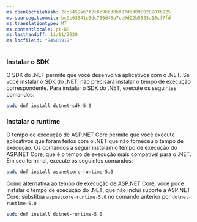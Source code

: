 ```yaml
---
ms.openlocfilehash: 2cd5459ab7f2c8c96638bf27dd30980282036925
ms.sourcegitcommit: bc9c63541c3dc756d48a7ce9d22b5583a18cf7fd
ms.translationtype: MT
ms.contentlocale: pt-BR
ms.lasthandoff: 11/11/2020
ms.locfileid: "94506917"
---
```


### <a name="install-the-sdk"></a>Instalar o SDK

O SDK do .NET permite que você desenvolva aplicativos com o .NET. Se você instalar o SDK do .NET, não precisará instalar o tempo de execução correspondente. Para instalar o SDK do .NET, execute os seguintes comandos:

```bash
sudo dnf install dotnet-sdk-5.0
```

### <a name="install-the-runtime"></a>Instalar o runtime

O tempo de execução de ASP.NET Core permite que você execute aplicativos que foram feitos com o .NET que não forneceu o tempo de execução. Os comandos a seguir instalam o tempo de execução do ASP.NET Core, que é o tempo de execução mais compatível para o .NET. Em seu terminal, execute os seguintes comandos:

```bash
sudo dnf install aspnetcore-runtime-5.0
```

Como alternativa ao tempo de execução de ASP.NET Core, você pode instalar o tempo de execução do .NET, que não inclui suporte a ASP.NET Core: substitua `aspnetcore-runtime-5.0` no comando anterior por `dotnet-runtime-5.0` :

```bash
sudo dnf install dotnet-runtime-5.0
```
